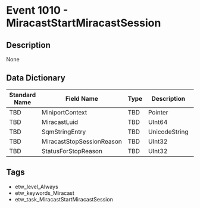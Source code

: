 # Event 1010 - MiracastStartMiracastSession

## Description
None

## Data Dictionary
|Standard Name|Field Name|Type|Description|Sample Value|
|---|---|---|---|---|
|TBD|MiniportContext|TBD|Pointer|None|None|
|TBD|MiracastLuid|TBD|UInt64|None|None|
|TBD|SqmStringEntry|TBD|UnicodeString|None|None|
|TBD|MiracastStopSessionReason|TBD|UInt32|None|None|
|TBD|StatusForStopReason|TBD|UInt32|None|None|

## Tags
* etw_level_Always
* etw_keywords_Miracast
* etw_task_MiracastStartMiracastSession